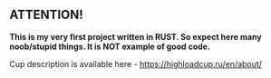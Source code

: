 ## ATTENTION!

**This is my very first project written in RUST. So expect here many noob/stupid things. It is NOT example of good code.**

Cup description is available here - https://highloadcup.ru/en/about/
